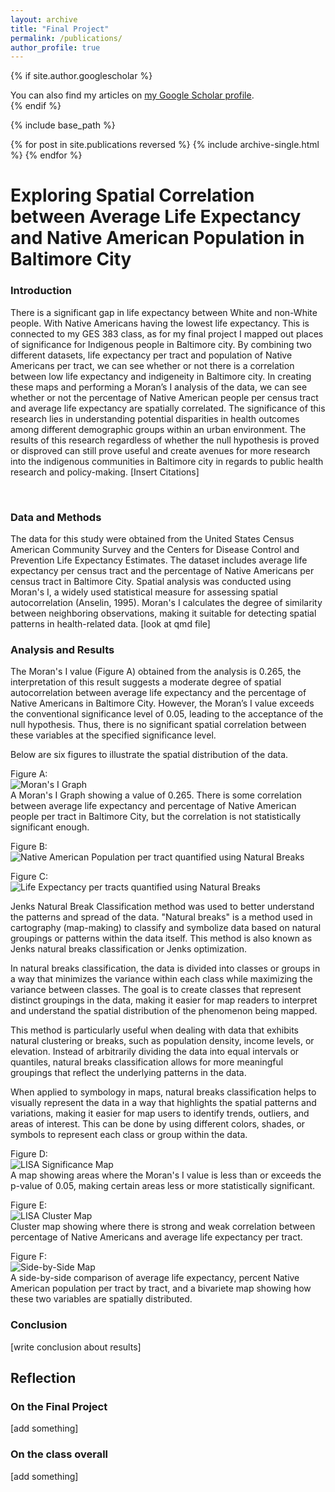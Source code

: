 ```yaml
---
layout: archive
title: "Final Project"
permalink: /publications/
author_profile: true
---
```


{% if site.author.googlescholar %}
  <div class="wordwrap">You can also find my articles on <a href="{{site.author.googlescholar}}">my Google Scholar profile</a>.</div>
{% endif %}

{% include base_path %}

{% for post in site.publications reversed %}
  {% include archive-single.html %}
{% endfor %}
<h1>Exploring Spatial Correlation between Average Life Expectancy and Native American Population in Baltimore City</h1>

<h3> Introduction </h3>

<p> There is a significant gap in life expectancy between White and non-White people. With Native Americans having the lowest life expectancy. This is connected to my GES 383 class, as for my final project I mapped out places of significance for Indigenous people in Baltimore city. By combining two different datasets, life expectancy per tract and population of Native Americans per tract, we can see whether or not there is a correlation between low life expectancy and indigeneity in Baltimore city. In creating these maps and performing a Moran’s I analysis of the data, we can see whether or not the percentage of Native American people per census tract and average life expectancy are spatially correlated. The significance of this research lies in understanding potential disparities in health outcomes among different demographic groups within an urban environment. The results of this research regardless of whether the null hypothesis is proved or disproved can still prove useful and create avenues for more research into the indigenous communities in Baltimore city in regards to public health research and policy-making. 
[Insert Citations] </p>
</br>
<h3> Data and Methods </h3>
<p>The data for this study were obtained from the United States Census American Community Survey and the Centers for Disease Control and Prevention Life Expectancy Estimates. The dataset includes average life expectancy per census tract and the percentage of Native Americans per census tract in Baltimore City. Spatial analysis was conducted using Moran's I, a widely used statistical measure for assessing spatial autocorrelation (Anselin, 1995). Moran's I calculates the degree of similarity between neighboring observations, making it suitable for detecting spatial patterns in health-related data.
[look at qmd file]
 </p>
<h3>Analysis and Results </h3>
<p> The Moran's I value (Figure A) obtained from the analysis is 0.265, the interpretation of this result suggests a moderate degree of spatial autocorrelation between average life expectancy and the percentage of Native Americans in Baltimore City. However, the Moran’s I value exceeds the conventional significance level of 0.05, leading to the acceptance of the null hypothesis. Thus, there is no significant spatial correlation between these variables at the specified significance level. </p>

Below are six figures to illustrate the spatial distribution of the data.


<b> </b> Figure A:
</br>
![Moran's I Graph](/images/moransi_graph.png) </br>
A Moran's I Graph showing a value of 0.265. There is some correlation between average life expectancy and percentage of Native American people per tract in Baltimore City, but the correlation is not statistically significant enough.

Figure B: </br>
![Native American Population per tract quantified using Natural Breaks](/images/nat_am_nat_break.png) </br>

Figure C: </br>
![Life Expectancy per tracts quantified using Natural Breaks](/images/lifeexp_nat_break.png) </br> 
<p> Jenks Natural Break Classification method was used to better understand the patterns and spread of the data. "Natural breaks" is a method used in cartography (map-making) to classify and symbolize data based on natural groupings or patterns within the data itself. This method is also known as Jenks natural breaks classification or Jenks optimization.

In natural breaks classification, the data is divided into classes or groups in a way that minimizes the variance within each class while maximizing the variance between classes. The goal is to create classes that represent distinct groupings in the data, making it easier for map readers to interpret and understand the spatial distribution of the phenomenon being mapped.

This method is particularly useful when dealing with data that exhibits natural clustering or breaks, such as population density, income levels, or elevation. Instead of arbitrarily dividing the data into equal intervals or quantiles, natural breaks classification allows for more meaningful groupings that reflect the underlying patterns in the data.

When applied to symbology in maps, natural breaks classification helps to visually represent the data in a way that highlights the spatial patterns and variations, making it easier for map users to identify trends, outliers, and areas of interest. This can be done by using different colors, shades, or symbols to represent each class or group within the data. </p>

Figure D: </br>
![LISA Significance Map](/images/lisa_sig_map.png) </br>
A map showing areas where the Moran's I value is less than or exceeds the p-value of 0.05, making certain areas less or more statistically significant.

Figure E: </br>
![LISA Cluster Map](/images/lisa_cluster_map.png) </br>
Cluster map showing where there is strong and weak correlation between percentage of Native Americans and average life expectancy per tract.

Figure F: </br>
![Side-by-Side Map](/images/final_map_png.png) </br>
A side-by-side comparison of average life expectancy, percent Native American population per tract by tract, and a bivariete map showing how these two variables are spatially distributed.

<h3> Conclusion </h3>
<p>[write conclusion about results] </p>

<h2>Reflection </h2>
<h3>On the Final Project </h3>
<p>[add something] </p>
<h3>On the class overall </h3>
<p> [add something]</p>
